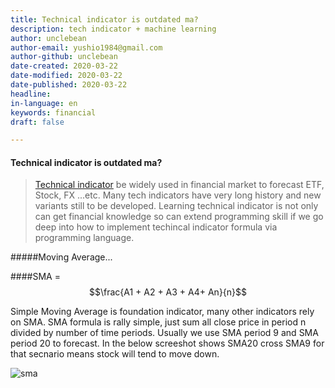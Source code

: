 ```yaml
---
title: Technical indicator is outdated ma?
description: tech indicator + machine learning
author: unclebean
author-email: yushio1984@gmail.com
author-github: unclebean
date-created: 2020-03-22
date-modified: 2020-03-22
date-published: 2020-03-22
headline:
in-language: en
keywords: financial 
draft: false 

---
```


#### Technical indicator is outdated ma?

> [Technical indicator](https://en.wikipedia.org/wiki/Technical_indicator) be widely used in financial market to forecast ETF, Stock, FX ...etc. Many tech indicators have very long history and new variants still to be developed. Learning technical indicator is not only can  get financial knowledge so can extend programming skill if we go deep into how to implement techincal indicator formula via programming language.

#####Moving Average...

####SMA = $$\frac{A1 + A2 + A3 + A4+ An}{n}$$

Simple Moving Average is foundation indicator, many other indicators rely on SMA. SMA formula is rally simple, just sum all close price in period n divided by number of time periods. Usually we use SMA period 9 and SMA period 20 to forecast. In the below screeshot shows SMA20 cross SMA9 for that secnario means stock will tend to move down.

![sma](https://unclebean.github.io/images/sma_9_20.png)




